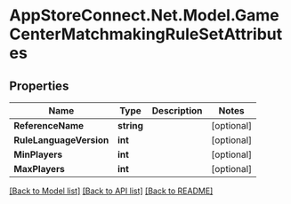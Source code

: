 # AppStoreConnect.Net.Model.GameCenterMatchmakingRuleSetAttributes

## Properties

Name | Type | Description | Notes
------------ | ------------- | ------------- | -------------
**ReferenceName** | **string** |  | [optional] 
**RuleLanguageVersion** | **int** |  | [optional] 
**MinPlayers** | **int** |  | [optional] 
**MaxPlayers** | **int** |  | [optional] 

[[Back to Model list]](../README.md#documentation-for-models) [[Back to API list]](../README.md#documentation-for-api-endpoints) [[Back to README]](../README.md)

